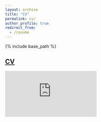 ```yaml
---
layout: archive
title: "CV"
permalink: cv/
author_profile: true
redirect_from:
  - /resume
---
```


{% include base_path %}

## [CV](https://drive.google.com/file/d/1OdtVQ_AeyPe_dyP4KmMquRlXtZS2flC4/view?usp=sharing)


<embed src="https://drive.google.com/file/d/1OdtVQ_AeyPe_dyP4KmMquRlXtZS2flC4/view?usp=sharing" type="application/pdf" />



